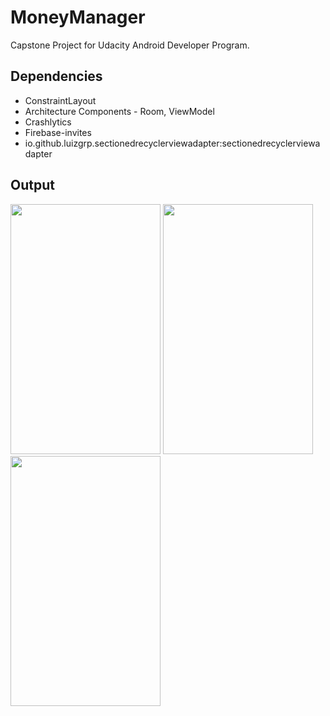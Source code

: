 # MoneyManager
Capstone Project for Udacity Android Developer Program.

## Dependencies

- ConstraintLayout
- Architecture Components - Room, ViewModel
- Crashlytics
- Firebase-invites
- io.github.luizgrp.sectionedrecyclerviewadapter:sectionedrecyclerviewadapter

## Output

<img src="https://github.com/sayaMahi/MoneyManager/blob/master/art/art3.png" height="400" width="240"/>

<img src="https://github.com/sayaMahi/MoneyManager/blob/master/art/art2.png" height="400" width="240"/>

<img src="https://github.com/sayaMahi/MoneyManager/blob/master/art/art1.png" height="400" width="240"/>

